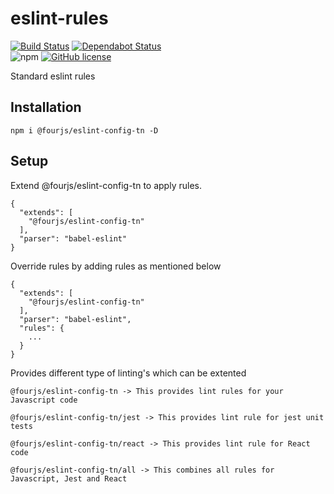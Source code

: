 # eslint-rules

[![Build Status](https://semaphoreci.com/api/v1/nimjetushar/eslint-rules/branches/master/shields_badge.svg)](https://semaphoreci.com/nimjetushar/eslint-rules)
[![Dependabot Status](https://api.dependabot.com/badges/status?host=github&repo=nimjetushar/eslint-rules)](https://dependabot.com)
<br>
![npm](https://img.shields.io/npm/v/@fourjs/eslint-config-tn)
[![GitHub license](https://img.shields.io/github/license/nimjetushar/eslint-rules)](https://github.com/nimjetushar/eslint-rules/blob/master/LICENSE)

Standard eslint rules

## Installation

``` npm i @fourjs/eslint-config-tn -D ```

## Setup

Extend @fourjs/eslint-config-tn to apply rules.

```
{
  "extends": [
    "@fourjs/eslint-config-tn"
  ],
  "parser": "babel-eslint"
}
```

Override rules by adding rules as mentioned below 
```
{
  "extends": [
    "@fourjs/eslint-config-tn"
  ],
  "parser": "babel-eslint",
  "rules": {
    ...
  }
}
```

Provides different type of linting's which can be extented
```
@fourjs/eslint-config-tn -> This provides lint rules for your Javascript code

@fourjs/eslint-config-tn/jest -> This provides lint rule for jest unit tests

@fourjs/eslint-config-tn/react -> This provides lint rule for React code

@fourjs/eslint-config-tn/all -> This combines all rules for Javascript, Jest and React
```
